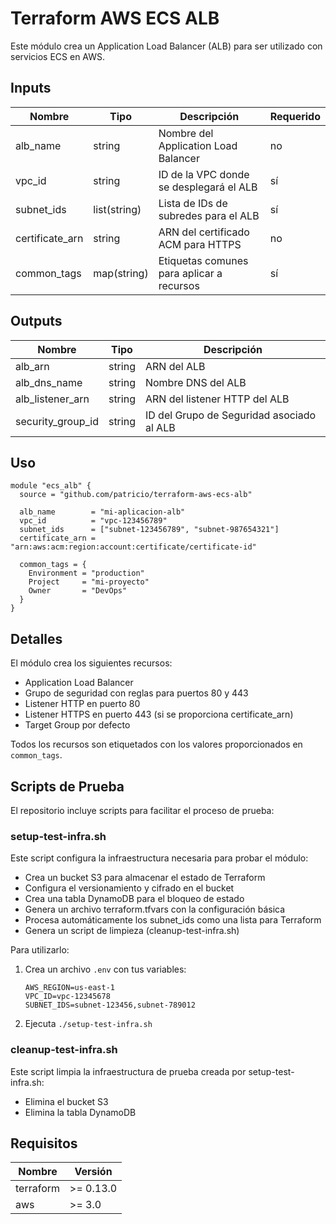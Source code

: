 # Terraform AWS ECS ALB

Este módulo crea un Application Load Balancer (ALB) para ser utilizado con servicios ECS en AWS.

## Inputs

| Nombre          | Tipo         | Descripción                                | Requerido |
| --------------- | ------------ | ------------------------------------------ | --------- |
| alb_name        | string       | Nombre del Application Load Balancer       | no        |
| vpc_id          | string       | ID de la VPC donde se desplegará el ALB    | sí        |
| subnet_ids      | list(string) | Lista de IDs de subredes para el ALB       | sí        |
| certificate_arn | string       | ARN del certificado ACM para HTTPS         | no        |
| common_tags     | map(string)  | Etiquetas comunes para aplicar a recursos  | sí        |

## Outputs

| Nombre            | Tipo   | Descripción                               |
| ----------------- | ------ | ----------------------------------------- |
| alb_arn           | string | ARN del ALB                               |
| alb_dns_name      | string | Nombre DNS del ALB                        |
| alb_listener_arn  | string | ARN del listener HTTP del ALB             |
| security_group_id | string | ID del Grupo de Seguridad asociado al ALB |

## Uso

```hcl
module "ecs_alb" {
  source = "github.com/patricio/terraform-aws-ecs-alb"

  alb_name        = "mi-aplicacion-alb"
  vpc_id          = "vpc-123456789"
  subnet_ids      = ["subnet-123456789", "subnet-987654321"]
  certificate_arn = "arn:aws:acm:region:account:certificate/certificate-id"
  
  common_tags = {
    Environment = "production"
    Project     = "mi-proyecto"
    Owner       = "DevOps"
  }
}
```

## Detalles

El módulo crea los siguientes recursos:
- Application Load Balancer
- Grupo de seguridad con reglas para puertos 80 y 443
- Listener HTTP en puerto 80
- Listener HTTPS en puerto 443 (si se proporciona certificate_arn)
- Target Group por defecto

Todos los recursos son etiquetados con los valores proporcionados en `common_tags`.

## Scripts de Prueba

El repositorio incluye scripts para facilitar el proceso de prueba:

### setup-test-infra.sh

Este script configura la infraestructura necesaria para probar el módulo:
- Crea un bucket S3 para almacenar el estado de Terraform
- Configura el versionamiento y cifrado en el bucket
- Crea una tabla DynamoDB para el bloqueo de estado
- Genera un archivo terraform.tfvars con la configuración básica
- Procesa automáticamente los subnet_ids como una lista para Terraform
- Genera un script de limpieza (cleanup-test-infra.sh)

Para utilizarlo:
1. Crea un archivo `.env` con tus variables:
   ```
   AWS_REGION=us-east-1
   VPC_ID=vpc-12345678
   SUBNET_IDS=subnet-123456,subnet-789012
   ```
2. Ejecuta `./setup-test-infra.sh`

### cleanup-test-infra.sh

Este script limpia la infraestructura de prueba creada por setup-test-infra.sh:
- Elimina el bucket S3
- Elimina la tabla DynamoDB

## Requisitos

| Nombre    | Versión   |
| --------- | --------- |
| terraform | >= 0.13.0 |
| aws       | >= 3.0    |